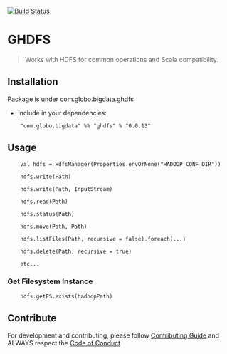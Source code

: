 [![Build Status](https://travis-ci.com/globocom/ghdfs.svg?branch=master)](https://travis-ci.com/globocom/ghdfs)

# GHDFS

> Works with HDFS for common operations and Scala compatibility.

## Installation

Package is under com.globo.bigdata.ghdfs

- Include in your dependencies:

```branch
    "com.globo.bigdata" %% "ghdfs" % "0.0.13"
```

## Usage

```branch
    val hdfs = HdfsManager(Properties.envOrNone("HADOOP_CONF_DIR"))
    
    hdfs.write(Path)
    
    hdfs.write(Path, InputStream)

    hdfs.read(Path)
    
    hdfs.status(Path)
    
    hdfs.move(Path, Path)
    
    hdfs.listFiles(Path, recursive = false).foreach(...)
    
    hdfs.delete(Path, recursive = true)

    etc...
```

### Get Filesystem Instance

```branch
    hdfs.getFS.exists(hadoopPath)
```

## Contribute

For development and contributing, please follow [Contributing Guide](https://github.com/globocom/ghdfs/blob/master/CONTRIBUTING.md) and ALWAYS respect the [Code of Conduct](https://github.com/globocom/ghdfs/blob/master/CODE_OF_CONDUCT.md)
